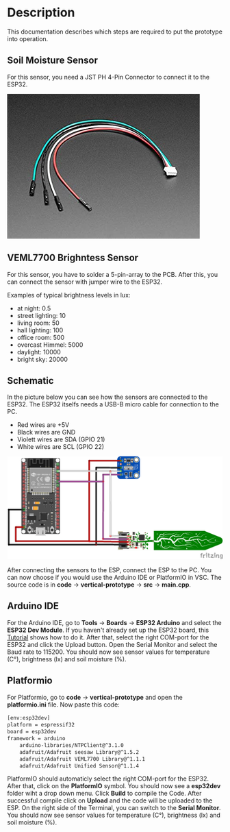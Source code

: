 # Description 

This documentation describes which steps are required to put the prototype into operation. 

## Soil Moisture Sensor
For this sensor, you need a JST PH 4-Pin Connector to connect it to the ESP32.

![Connector](JST_PH_4_Pin.jpg)

## VEML7700 Brighntess Sensor
For this sensor, you have to solder a 5-pin-array to the PCB. After this, you can connect the sensor with jumper wire to the ESP32.

Examples of typical brightness levels in lux:

- at night: 0.5
- street lighting: 10
- living room: 50
- hall lighting: 100
- office room: 500
- overcast Himmel: 5000
- daylight: 10000
- bright sky: 20000

## Schematic

In the picture below you can see how the sensors are connected to the ESP32. The ESP32 itselfs needs a USB-B micro cable for connection to the PC.

- Red wires are +5V
- Black wires are GND
- Violett wires are SDA (GPIO 21)
- White wires are SCL (GPIO 22)

![circuit](schematic.png)

After connecting the sensors to the ESP, connect the ESP to the PC. You can now choose if you would use the Arduino IDE or PlatformIO in VSC. The source code is in **code** -> **vertical-prototype** -> **src** -> **main.cpp**.

## Arduino IDE

For the Arduino IDE, go to **Tools** -> **Boards** -> **ESP32 Arduino** and select the **ESP32 Dev Module**. If you haven't already set up the ESP32 board, this [Tutorial](https://randomnerdtutorials.com/installing-the-esp32-board-in-arduino-ide-windows-instructions/) shows how to do it. After that, select the right COM-port for the ESP32 and click the Upload button. Open the Serial Monitor and select the Baud rate to 115200. You should now see sensor values for temperature (C°), brightness (lx) and soil moisture (%).

## Platformio

For Platformio, go to **code** -> **vertical-prototype** and open the **platformio.ini** file. Now paste this code:

```
[env:esp32dev]
platform = espressif32
board = esp32dev
framework = arduino
	arduino-libraries/NTPClient@^3.1.0
	adafruit/Adafruit seesaw Library@^1.5.2
	adafruit/Adafruit VEML7700 Library@^1.1.1
	adafruit/Adafruit Unified Sensor@^1.1.4 
```

PlatformIO should automaticly select the right COM-port for the ESP32. After that, click on the **PlatformIO** symbol. You should now see a **esp32dev** folder wiht a drop down menu. Click **Build** to compile the Code. After successful compile click on **Upload** and the code will be uploaded to the ESP. On the right side of the Terminal, you can switch to the **Serial Monitor**. You should now see sensor values for temperature (C°), brightness (lx) and soil moisture (%).
